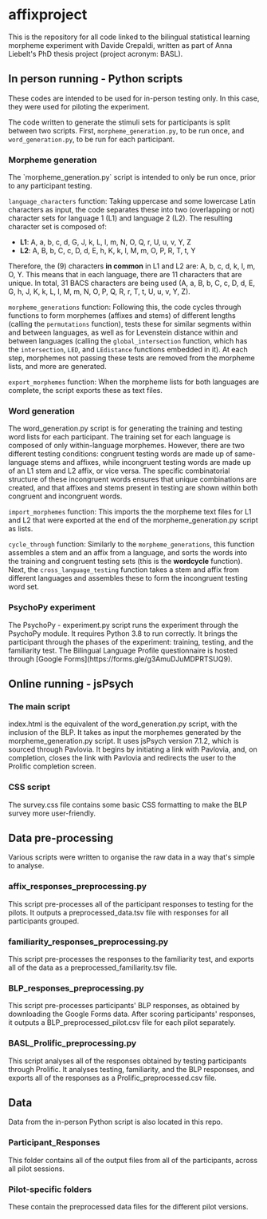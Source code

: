 <h1> affixproject </h1>
This is the repository for all code linked to the bilingual statistical learning morpheme experiment with Davide Crepaldi, written as part of Anna Liebelt's PhD thesis project (project acronym: BASL).

<h2> In person running - Python scripts </h2>
These codes are intended to be used for in-person testing only. In this case, they were used for piloting the experiment.

The code written to generate the stimuli sets for participants is split between two scripts. First, `morpheme_generation.py`, to be run once, and `word_generation.py`, to be run for each participant.

<h3> Morpheme generation </h3>
The `morpheme_generation.py` script is intended to only be run once, prior to any participant testing. 

`language_characters` function: Taking uppercase and some lowercase Latin characters as input, the code separates these into two (overlapping or not) character sets for language 1 (L1) and language 2 (L2). The resulting character set is composed of:
<ul>
	<li><strong>L1</strong>: A, a, b, c, d, G, J, k, L, l, m, N, O, Q, r, U, u, v, Y, Z</li>
	<li><strong>L2</strong>: A, B, b, C, c, D, d, E, h, K, k, l, M, m, O, P, R, T, t, Y</li>
</ul>
Therefore, the (9) characters <strong>in common</strong> in L1 and L2 are: A, b, c, d, k, l, m, O, Y. This means that in each language, there are 11 characters that are unique. In total, 31 BACS characters are being used (A, a, B, b, C, c, D, d, E, G, h, J, K, k, L, l, M, m, N, O, P, Q, R, r, T, t, U, u, v, Y, Z).

`morpheme_generations` function: Following this, the code cycles through functions to form morphemes (affixes and stems) of different lengths (calling the `permutations` function), tests these for similar segments within and between languages, as well as for Levenstein distance within and between languages (calling the `global_intersection` function, which has the `intersection`, `LED`, and `LEdistance` functions embedded in it). At each step, morphemes not passing these tests are removed from the morpheme lists, and more are generated. 

`export_morphemes` function: When the morpheme lists for both languages are complete, the script exports these as text files.

<h3> Word generation </h3>
The word_generation.py script is for generating the training and testing word lists for each participant. The training set for each language is composed of only within-language morphemes. However, there are two different testing conditions: congruent testing words are made up of same-language stems and affixes, while incongruent testing words are made up of an L1 stem and L2 affix, or vice versa. The specific combinatorial structure of these incongruent words ensures that unique combinations are created, and that affixes and stems present in testing are shown within both congruent and incongruent words.

`import_morphemes` function: This imports the the morpheme text files for L1 and L2 that were exported at the end of the morpheme_generation.py script as lists.

`cycle_through` function: Similarly to the `morpheme_generations`, this function assembles a stem and an affix from a language, and sorts the words into the training and congruent testing sets (this is the **wordcycle** function). Next, the `cross_language_testing` function takes a stem and affix from different languages and assembles these to form the incongruent testing word set.

<h3> PsychoPy experiment </h3>
The PsychoPy - experiment.py script runs the experiment through the PsychoPy module. It requires Python 3.8 to run correctly. It brings the participant through the phases of the experiment: training, testing, and the familiarity test. The Bilingual Language Profile questionnaire is hosted through [Google Forms](https://forms.gle/g3AmuDJuMDPRTSUQ9). 

<h2> Online running - jsPsych </h2>
<h3> The main script </h3>
index.html is the equivalent of the word_generation.py script, with the inclusion of the BLP. It takes as input the morphemes generated by the morpheme_generation.py script. It uses jsPsych version 7.1.2, which is sourced through Pavlovia. It begins by initiating a link with Pavlovia, and, on completion, closes the link with Pavlovia and redirects the user to the Prolific completion screen. 

<h3> CSS script </h3>
The survey.css file contains some basic CSS formatting to make the BLP survey more user-friendly.

<h2> Data pre-processing </h2>
Various scripts were written to organise the raw data in a way that's simple to analyse.

<h3> affix_responses_preprocessing.py </h3>
This script pre-processes all of the participant responses to testing for the pilots. It outputs a preprocessed_data.tsv file with responses for all participants grouped.

<h3> familiarity_responses_preprocessing.py </h3>
This script pre-processes the responses to the familiarity test, and exports all of the data as a preprocessed_familiarity.tsv file.

<h3> BLP_responses_preprocessing.py </h3>
This script pre-processes participants' BLP responses, as obtained by downloading the Google Forms data. After scoring participants' responses, it outputs a BLP_preprocessed_pilot.csv file for each pilot separately. 

<h3> BASL_Prolific_preprocessing.py </h3>
This script analyses all of the responses obtained by testing participants through Prolific. It analyses testing, familiarity, and the BLP responses, and exports all of the responses as a Prolific_preprocessed.csv file.

<h2> Data </h2>
Data from the in-person Python script is also located in this repo.

<h3> Participant_Responses </h3>
This folder contains all of the output files from all of the participants, across all pilot sessions.

<h3> Pilot-specific folders </h3>
These contain the preprocessed data files for the different pilot versions.